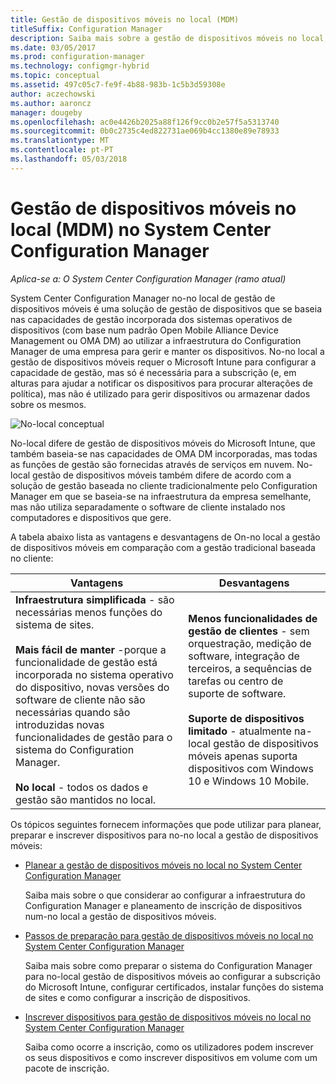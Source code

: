 ```yaml
---
title: Gestão de dispositivos móveis no local (MDM)
titleSuffix: Configuration Manager
description: Saiba mais sobre a gestão de dispositivos móveis no local, uma solução de gestão de dispositivos no System Center Configuration Manager.
ms.date: 03/05/2017
ms.prod: configuration-manager
ms.technology: configmgr-hybrid
ms.topic: conceptual
ms.assetid: 497c05c7-fe9f-4b88-983b-1c5b3d59308e
author: aczechowski
ms.author: aaroncz
manager: dougeby
ms.openlocfilehash: ac0e4426b2025a88f126f9cc0b2e57f5a5313740
ms.sourcegitcommit: 0b0c2735c4ed822731ae069b4cc1380e89e78933
ms.translationtype: MT
ms.contentlocale: pt-PT
ms.lasthandoff: 05/03/2018
---
```

# <a name="on-premises-mobile-device-management-mdm-in-system-center-configuration-manager"></a>Gestão de dispositivos móveis no local (MDM) no System Center Configuration Manager

*Aplica-se a: O System Center Configuration Manager (ramo atual)*

System Center Configuration Manager no\-no local de gestão de dispositivos móveis é uma solução de gestão de dispositivos que se baseia nas capacidades de gestão incorporada dos sistemas operativos de dispositivos (com base num padrão Open Mobile Alliance Device Management ou OMA DM) ao utilizar a infraestrutura do Configuration Manager de uma empresa para gerir e manter os dispositivos. No\-no local a gestão de dispositivos móveis requer o Microsoft Intune para configurar a capacidade de gestão, mas só é necessária para a subscrição (e, em alturas para ajudar a notificar os dispositivos para procurar alterações de política), mas não é utilizado para gerir dispositivos ou armazenar dados sobre os mesmos.  

 ![No\-local conceptual](media/On-premises-conceptual.png)  

 No\-local difere de gestão de dispositivos móveis do Microsoft Intune, que também baseia-se nas capacidades de OMA DM incorporadas, mas todas as funções de gestão são fornecidas através de serviços em nuvem.  No\-local gestão de dispositivos móveis também difere de acordo com a solução de gestão baseada no cliente tradicionalmente pelo Configuration Manager em que se baseia-se na infraestrutura da empresa semelhante, mas não utiliza separadamente o software de cliente instalado nos computadores e dispositivos que gere.  

 A tabela abaixo lista as vantagens e desvantagens de On\-no local a gestão de dispositivos móveis em comparação com a gestão tradicional baseada no cliente:  

|Vantagens|Desvantagens|  
|----------------|-------------------|  
|**Infraestrutura simplificada** - são necessárias menos funções do sistema de sites.<br /><br /> **Mais fácil de manter** -porque a funcionalidade de gestão está incorporada no sistema operativo do dispositivo, novas versões do software de cliente não são necessárias quando são introduzidas novas funcionalidades de gestão para o sistema do Configuration Manager.<br /><br /> **No local** - todos os dados e gestão são mantidos no local.|**Menos funcionalidades de gestão de clientes** - sem orquestração, medição de software, integração de terceiros, a sequências de tarefas ou centro de suporte de software.<br /><br /> **Suporte de dispositivos limitado** - atualmente na\-local gestão de dispositivos móveis apenas suporta dispositivos com Windows 10 e Windows 10 Mobile.|  

 Os tópicos seguintes fornecem informações que pode utilizar para planear, preparar e inscrever dispositivos para no\-no local a gestão de dispositivos móveis:  

-   [Planear a gestão de dispositivos móveis no local no System Center Configuration Manager](../plan-design/plan-on-premises-mdm.md)  

     Saiba mais sobre o que considerar ao configurar a infraestrutura do Configuration Manager e planeamento de inscrição de dispositivos num\-no local a gestão de dispositivos móveis.  

-   [Passos de preparação para gestão de dispositivos móveis no local no System Center Configuration Manager](../get-started/preparation-steps-for-on-premises-mdm.md)  

     Saiba mais sobre como preparar o sistema do Configuration Manager para no\-local gestão de dispositivos móveis ao configurar a subscrição do Microsoft Intune, configurar certificados, instalar funções do sistema de sites e como configurar a inscrição de dispositivos.  

-   [Inscrever dispositivos para gestão de dispositivos móveis no local no System Center Configuration Manager](../deploy-use/enroll-devices-on-premises-mdm.md)  

     Saiba como ocorre a inscrição, como os utilizadores podem inscrever os seus dispositivos e como inscrever dispositivos em volume com um pacote de inscrição.  
